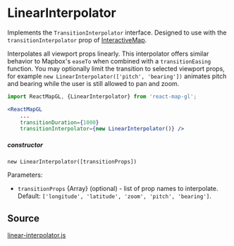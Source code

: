 # LinearInterpolator

Implements the `TransitionInterpolator` interface. Designed to use with the `transitionInterpolator` prop of [InteractiveMap](/docs/components/interactive-map.md).

Interpolates all viewport props linearly. This interpolator offers similar behavior to Mapbox's `easeTo` when combined with a `transitionEasing` function. You may optionally limit the transition to selected viewport props, for example `new LinearInterpolator(['pitch', 'bearing'])` animates pitch and bearing while the user is still allowed to pan and zoom.

```jsx
import ReactMapGL, {LinearInterpolator} from 'react-map-gl';

<ReactMapGL
    ...
    transitionDuration={1000}
    transitionInterpolator={new LinearInterpolator()} />
```

##### constructor

`new LinearInterpolator([transitionProps])`

Parameters:
- `transitionProps` {Array} (optional) - list of prop names to interpolate. Default: `['longitude', 'latitude', 'zoom', 'pitch', 'bearing']`.


## Source
[linear-interpolator.js](https://github.com/uber/react-map-gl/tree/3.3-release/src/utils/transition/linear-interpolator.js)

